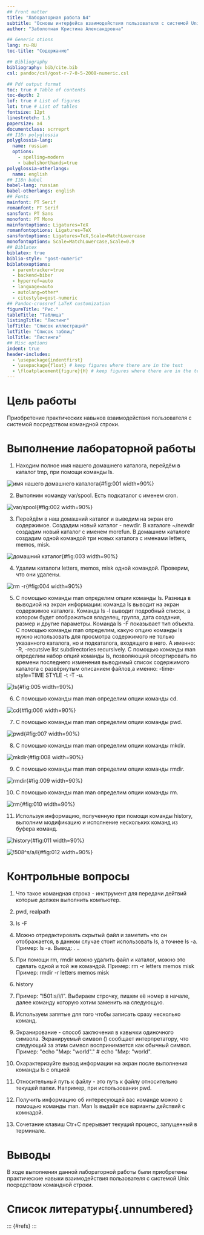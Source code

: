 ```yaml
---
## Front matter
title: "Лабораторная работа №4"
subtitle: "Основы интерфейса взаимодействия пользователя с системой Unix на уровне командной строки"
author: "Заболотная Кристина Александровна"

## Generic otions
lang: ru-RU
toc-title: "Содержание"

## Bibliography
bibliography: bib/cite.bib
csl: pandoc/csl/gost-r-7-0-5-2008-numeric.csl

## Pdf output format
toc: true # Table of contents
toc-depth: 2
lof: true # List of figures
lot: true # List of tables
fontsize: 12pt
linestretch: 1.5
papersize: a4
documentclass: scrreprt
## I18n polyglossia
polyglossia-lang:
  name: russian
  options:
	- spelling=modern
	- babelshorthands=true
polyglossia-otherlangs:
  name: english
## I18n babel
babel-lang: russian
babel-otherlangs: english
## Fonts
mainfont: PT Serif
romanfont: PT Serif
sansfont: PT Sans
monofont: PT Mono
mainfontoptions: Ligatures=TeX
romanfontoptions: Ligatures=TeX
sansfontoptions: Ligatures=TeX,Scale=MatchLowercase
monofontoptions: Scale=MatchLowercase,Scale=0.9
## Biblatex
biblatex: true
biblio-style: "gost-numeric"
biblatexoptions:
  - parentracker=true
  - backend=biber
  - hyperref=auto
  - language=auto
  - autolang=other*
  - citestyle=gost-numeric
## Pandoc-crossref LaTeX customization
figureTitle: "Рис."
tableTitle: "Таблица"
listingTitle: "Листинг"
lofTitle: "Список иллюстраций"
lotTitle: "Список таблиц"
lolTitle: "Листинги"
## Misc options
indent: true
header-includes:
  - \usepackage{indentfirst}
  - \usepackage{float} # keep figures where there are in the text
  - \floatplacement{figure}{H} # keep figures where there are in the text
---
```


# Цель работы

Приобретение практических навыков взаимодействия пользователя с системой посредством командной строки.

# Выполнение лабораторной работы

1. Находим полное имя нашего домашнего каталога, перейдём в каталог tmp, при помощи команды ls.

![имя нашего домашнего каталога](image/Л41.png){#fig:001 width=90%}

2. Выполним команду var/spool. Есть подкаталог с именем cron.

![var/spool](image/Л42.png){#fig:002 width=90%}

3. Перейдём в наш домашний каталог и выведим на экран его содержимое. Создадим новый каталог - newdir. В каталоге ~/newdir создадим новый каталог с именем morefun. В домашнем каталоге создадим одной командой три новых каталога с именами letters, memos, misk. 

![домашний каталог](image/Л43.png){#fig:003 width=90%}

4. Удалим каталоги letters, memos, misk одной командой. Проверим, что они удалены.

![rm -r](image/Л44.png){#fig:004 width=90%}

5. C помощью команды man определим опции команды ls. Разница в выводиой на экран информации: команда ls выводит на экран содержимое каталога. Команда ls -l выводит подробный список, в котором будет отображаться владелец, группа, дата создания, размер и другие параметры. Команда ls -F показывает тип объекта. C помощью команды man определим, какую опцию команды ls нужно использовать для просмотра содержимого не только указанного каталога, но и подкаталога, входящего в него. А именно: -R, -recutsive list subdirectories recursively. С помощью команды man определим набор опций команды ls, позволяющий отсортировать по времени последнего изменения выводимый список содержимого каталога с развёрнутым описанием файлов,а именно: -time-style=TIME STYLE -t -T -u.

![ls](image/Л45.png){#fig:005 width=90%}

6. C помощью команды man man определим опции команды cd.

![cd](image/Л46.png){#fig:006 width=90%}

7. C помощью команды man man определим опции команды pwd.

![pwd](image/Л47.png){#fig:007 width=90%}

8. C помощью команды man man определим опции команды mkdir.

![mkdir](image/Л48.png){#fig:008 width=90%}

9. C помощью команды man man определим опции команды  rmdir.

![rmdir](image/Л49.png){#fig:009 width=90%}

10. C помощью команды man man определим опции команды rm.

![rm](image/Л410.png){#fig:010 width=90%}

11. Используя информацию, полученную при помощи команды history, выполним модификацию и исполнение нескольких команд из буфера команд.

![history](image/Л411.png){#fig:011 width=90%}

![!508^s/a/l](image/Л412.png){#fig:012 width=90%}

# Контрольные вопросы

1. Что такое командная строка - инструмент для передачи дейтвий которые должен выполнить компьютер.

2. pwd, realpath

3. ls -F

4. Можно отредактировать скрытый файл и заметить что он отображается, в данном случае стоит использовать ls, а точнее ls -a.
Пример: ls -a. Вывод: . ..
 
5. При помощи rm, rmdir можно удалить файл и каталог, можно это сделать одной и той же командой.
Пример: rm -r letters memos misk
Пример: rmdir -r letters memos misk
 
6. history

7. Пример: "!501:s/i/l". Выбираем строчку, пишем её номер в начале, далее команду которую хотим заменить на следующую.
 
8. Используем запятые для того чтобы записать сразу несколько команд.
 
9. Экранирование - способ заключения в кавычки одиночного символа. Экранируемый символ (\) сообщает интерпретатору, что следующий за этим символ воспринимается как обычный символ.
Пример: "echo "Мир: \"world\"." # echo "Мир: \"world\".
 
10. Охарактеризуйте вывод информации на экран после выполнения команды ls с опцией
 
11. Относительный путь к файлу - это путь к файлу относительно текущей папки. Например, при использовании pwd.
 
12. Получить информацию об интересующей вас команде можно с помощью команды man. Man ls выдаёт все варианты действий с комнадой.
 
13. Сочетание клавиш Ctr+C прерывает текущий процесс, запущенный в терминале.

# Выводы

В ходе выполнения данной лабораторной работы были приобретены практические навыки взаимодействия пользователя с системой Unix посредством командной строки.

# Список литературы{.unnumbered}

::: {#refs}
:::
